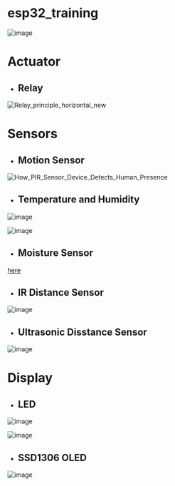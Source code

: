# esp32_training

![image](https://user-images.githubusercontent.com/110601780/216949388-7ad1faed-f90b-46b3-9b26-c3b2ee89943f.png)

# Actuator

- ## Relay

![Relay_principle_horizontal_new](https://user-images.githubusercontent.com/110601780/217445442-42234d2b-69c3-4e16-9a75-c92472505e64.gif)

# Sensors

- ## Motion Sensor

![How_PIR_Sensor_Device_Detects_Human_Presence](https://user-images.githubusercontent.com/110601780/217445916-f9f152e2-6951-45b3-8bae-672a752bb44d.gif)

- ## Temperature and Humidity

![image](https://user-images.githubusercontent.com/110601780/217558118-e9c6826b-0535-4d41-9163-d39afa188649.png)

![image](https://user-images.githubusercontent.com/110601780/217557993-3b17432c-09b1-4f60-8664-c3f800d0877a.png)

- ## Moisture Sensor

[here](https://www.semiconductorforu.com/soil-moisture-sensor-working-its-applications/)

- ## IR Distance Sensor

![image](https://user-images.githubusercontent.com/110601780/217565064-2871715a-e0f1-491c-aeec-1462392ba8f8.png)

- ## Ultrasonic Disstance Sensor

![image](https://user-images.githubusercontent.com/110601780/217564971-b1b160f5-c534-47cc-aeaa-4ff0374efb62.png)

# Display

- ## LED

![image](https://user-images.githubusercontent.com/110601780/217604496-7c06215f-9455-4128-8a7e-c7e0c29321c0.png)

![image](https://user-images.githubusercontent.com/110601780/217565551-d16037d8-7c5f-494b-8889-f50e97cea20f.png)

- ## SSD1306 OLED

![image](https://user-images.githubusercontent.com/110601780/217567694-21620be0-cbb1-4b21-818e-b1e5d92df756.png)

